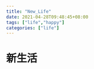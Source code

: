 ```yaml
---
title: "New_Life"
date: 2021-04-28T09:48:45+08:00
tags: ["life","happy"]
categories: ["life"]
---
```

# 新生活

